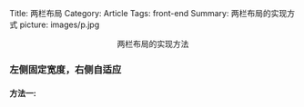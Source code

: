 Title: 两栏布局
Category: Article
Tags: front-end
Summary: 两栏布局的实现方式
picture: images/p.jpg

<center>两栏布局的实现方法</center>

### 左侧固定宽度，右侧自适应

#### 方法一:  
<pre>

</pre>
